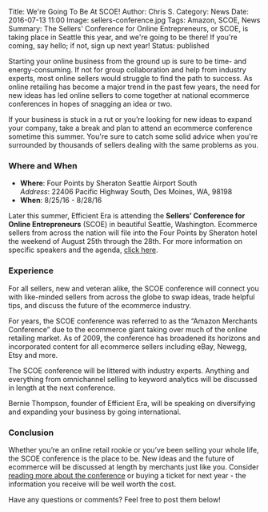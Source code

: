 Title: We're Going To Be At SCOE!
Author: Chris S.
Category: News
Date: 2016-07-13 11:00
Image: sellers-conference.jpg
Tags: Amazon, SCOE, News
Summary: The Sellers' Conference for Online Entrepreneurs, or SCOE, is taking place in Seattle this year, and we're going to be there! If you're coming, say hello; if not, sign up next year! 
Status: published

Starting your online business from the ground up is sure to be time- and energy-consuming. If not for group collaboration and help from industry experts, most online sellers would struggle to find the path to success. As online retailing has become a major trend in the past few years, the need for new ideas has led online sellers to come together at national ecommerce conferences in hopes of snagging an idea or two. 

If your business is stuck in a rut or you’re looking for new ideas to expand your company, take a break and plan to attend an ecommerce conference sometime this summer. You're sure to catch some solid advice when you're surrounded by thousands of sellers dealing with the same problems as you. 

### Where and When

* **Where**: Four Points by Sheraton Seattle Airport South  
*Address*: 22406 Pacific Highway South, Des Moines, WA, 98198
* **When**: 8/25/16 - 8/28/16

Later this summer, Efficient Era is attending the **Sellers’ Conference for Online Entrepreneurs** (SCOE) in beautiful Seattle, Washington. Ecommerce sellers from across the nation will file into the Four Points by Sheraton hotel the weekend of August 25th through the 28th. For more information on specific speakers and the agenda, [click here](http://scoe.biz/scoe-2016/scoe-2016-agenda/).

### Experience

For all sellers, new and veteran alike, the SCOE conference will connect you with like-minded sellers from across the globe to swap ideas, trade helpful tips, and discuss the future of the ecommerce industry.

For years, the SCOE conference was referred to as the “Amazon Merchants Conference” due to the ecommerce giant taking over much of the online retailing market. As of 2009, the conference has broadened its horizons and incorporated content for all ecommerce sellers including eBay, Newegg, Etsy and more. 

The SCOE conference will be littered with industry experts. Anything and everything from omnichannel selling to keyword analytics will be discussed in length at the next conference. 

Bernie Thompson, founder of Efficient Era, will be speaking on diversifying and expanding your business by going international. 

### Conclusion

Whether you’re an online retail rookie or you’ve been selling your whole life, the SCOE conference is the place to be. New ideas and the future of ecommerce will be discussed at length by merchants just like you. Consider [reading more about the conference](http://scoe.biz/) or buying a ticket for next year - the information you receive will be well worth the cost. 

Have any questions or comments? Feel free to post them below!
